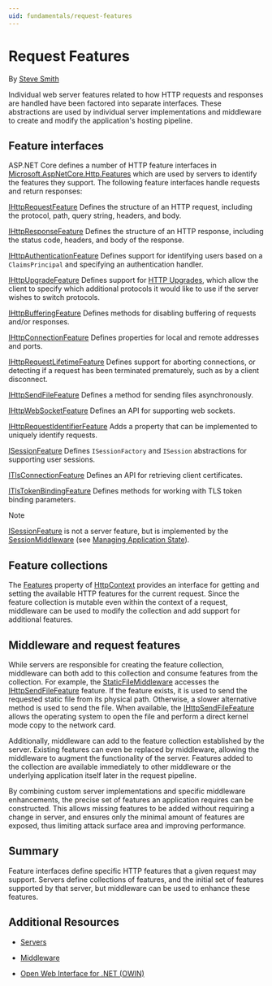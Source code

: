 ```yaml
---
uid: fundamentals/request-features
---
```

# Request Features

By [Steve Smith](http://ardalis.com)

Individual web server features related to how HTTP requests and responses are handled have been factored into separate interfaces. These abstractions are used by individual server implementations and middleware to create and modify the application's hosting pipeline.

## Feature interfaces

ASP.NET Core defines a number of HTTP feature interfaces in [Microsoft.AspNetCore.Http.Features](http://docs.asp.net/projects/api/en/latest/autoapi/Microsoft/AspNetCore/Http/Features/index.html.md#Microsoft.AspNetCore.Http.Features.md) which are used by servers to identify the features they support. The following feature interfaces handle requests and return responses:

[IHttpRequestFeature](http://docs.asp.net/projects/api/en/latest/autoapi/Microsoft/AspNetCore/Http/Features/IHttpRequestFeature/index.html.md#Microsoft.AspNetCore.Http.Features.IHttpRequestFeature.md)
   Defines the structure of an HTTP request, including the protocol, path, query string, headers, and body.

[IHttpResponseFeature](http://docs.asp.net/projects/api/en/latest/autoapi/Microsoft/AspNetCore/Http/Features/IHttpResponseFeature/index.html.md#Microsoft.AspNetCore.Http.Features.IHttpResponseFeature.md)
   Defines the structure of an HTTP response, including the status code, headers, and body of the response.

[IHttpAuthenticationFeature](http://docs.asp.net/projects/api/en/latest/autoapi/Microsoft/AspNetCore/Http/Features/Authentication/IHttpAuthenticationFeature/index.html.md#Microsoft.AspNetCore.Http.Features.Authentication.IHttpAuthenticationFeature.md)
   Defines support for identifying users based on a `ClaimsPrincipal` and specifying an authentication handler.

[IHttpUpgradeFeature](http://docs.asp.net/projects/api/en/latest/autoapi/Microsoft/AspNetCore/Http/Features/IHttpUpgradeFeature/index.html.md#Microsoft.AspNetCore.Http.Features.IHttpUpgradeFeature.md)
   Defines support for [HTTP Upgrades](https://tools.ietf.org/html/rfc2616.html.md#section-14.42.md), which allow the client to specify which additional protocols it would like to use if the server wishes to switch protocols.

[IHttpBufferingFeature](http://docs.asp.net/projects/api/en/latest/autoapi/Microsoft/AspNetCore/Http/Features/IHttpBufferingFeature/index.html.md#Microsoft.AspNetCore.Http.Features.IHttpBufferingFeature.md)
   Defines methods for disabling buffering of requests and/or responses.

[IHttpConnectionFeature](http://docs.asp.net/projects/api/en/latest/autoapi/Microsoft/AspNetCore/Http/Features/IHttpConnectionFeature/index.html.md#Microsoft.AspNetCore.Http.Features.IHttpConnectionFeature.md)
   Defines properties for local and remote addresses and ports.

[IHttpRequestLifetimeFeature](http://docs.asp.net/projects/api/en/latest/autoapi/Microsoft/AspNetCore/Http/Features/IHttpRequestLifetimeFeature/index.html.md#Microsoft.AspNetCore.Http.Features.IHttpRequestLifetimeFeature.md)
   Defines support for aborting connections, or detecting if a request has been terminated prematurely, such as by a client disconnect.

[IHttpSendFileFeature](http://docs.asp.net/projects/api/en/latest/autoapi/Microsoft/AspNetCore/Http/Features/IHttpSendFileFeature/index.html.md#Microsoft.AspNetCore.Http.Features.IHttpSendFileFeature.md)
   Defines a method for sending files asynchronously.

[IHttpWebSocketFeature](http://docs.asp.net/projects/api/en/latest/autoapi/Microsoft/AspNetCore/Http/Features/IHttpWebSocketFeature/index.html.md#Microsoft.AspNetCore.Http.Features.IHttpWebSocketFeature.md)
   Defines an API for supporting web sockets.

[IHttpRequestIdentifierFeature](http://docs.asp.net/projects/api/en/latest/autoapi/Microsoft/AspNetCore/Http/Features/IHttpRequestIdentifierFeature/index.html.md#Microsoft.AspNetCore.Http.Features.IHttpRequestIdentifierFeature.md)
   Adds a property that can be implemented to uniquely identify requests.

[ISessionFeature](http://docs.asp.net/projects/api/en/latest/autoapi/Microsoft/AspNetCore/Http/Features/ISessionFeature/index.html.md#Microsoft.AspNetCore.Http.Features.ISessionFeature.md)
   Defines `ISessionFactory` and `ISession` abstractions for supporting user sessions.

[ITlsConnectionFeature](http://docs.asp.net/projects/api/en/latest/autoapi/Microsoft/AspNetCore/Http/Features/ITlsConnectionFeature/index.html.md#Microsoft.AspNetCore.Http.Features.ITlsConnectionFeature.md)
   Defines an API for retrieving client certificates.

[ITlsTokenBindingFeature](http://docs.asp.net/projects/api/en/latest/autoapi/Microsoft/AspNetCore/Http/Features/ITlsTokenBindingFeature/index.html.md#Microsoft.AspNetCore.Http.Features.ITlsTokenBindingFeature.md)
   Defines methods for working with TLS token binding parameters.

> [!NOTE]
> [ISessionFeature](http://docs.asp.net/projects/api/en/latest/autoapi/Microsoft/AspNetCore/Http/Features/ISessionFeature/index.html.md#Microsoft.AspNetCore.Http.Features.ISessionFeature.md) is not a server feature, but is implemented by the [SessionMiddleware](http://docs.asp.net/projects/api/en/latest/autoapi/Microsoft/AspNetCore/Session/SessionMiddleware/index.html.md#Microsoft.AspNetCore.Session.SessionMiddleware.md) (see [Managing Application State](app-state.md)).

## Feature collections

The [Features](http://docs.asp.net/projects/api/en/latest/autoapi/Microsoft/AspNetCore/Http/HttpContext/index.html.md#Microsoft.AspNetCore.Http.HttpContext.Features.md) property of [HttpContext](http://docs.asp.net/projects/api/en/latest/autoapi/Microsoft/AspNetCore/Http/HttpContext/index.html.md#Microsoft.AspNetCore.Http.HttpContext.md) provides an interface for getting and setting the available HTTP features for the current request. Since the feature collection is mutable even within the context of a request, middleware can be used to modify the collection and add support for additional features.

## Middleware and request features

While servers are responsible for creating the feature collection, middleware can both add to this collection and consume features from the collection. For example, the [StaticFileMiddleware](http://docs.asp.net/projects/api/en/latest/autoapi/Microsoft/AspNetCore/StaticFiles/StaticFileMiddleware/index.html.md#Microsoft.AspNetCore.StaticFiles.StaticFileMiddleware.md) accesses the [IHttpSendFileFeature](http://docs.asp.net/projects/api/en/latest/autoapi/Microsoft/AspNetCore/Http/Features/IHttpSendFileFeature/index.html.md#Microsoft.AspNetCore.Http.Features.IHttpSendFileFeature.md) feature. If the feature exists, it is used to send the requested static file from its physical path. Otherwise, a slower alternative method is used to send the file. When available, the [IHttpSendFileFeature](http://docs.asp.net/projects/api/en/latest/autoapi/Microsoft/AspNetCore/Http/Features/IHttpSendFileFeature/index.html.md#Microsoft.AspNetCore.Http.Features.IHttpSendFileFeature.md) allows the operating
system to open the file and perform a direct kernel mode copy to the network card.

Additionally, middleware can add to the feature collection established by the server. Existing features can even be replaced by middleware, allowing the middleware to augment the functionality of the server. Features added to the collection are available immediately to other middleware or the underlying application itself later in the request pipeline.

By combining custom server implementations and specific middleware enhancements, the precise set of features an application requires can be constructed. This allows missing features to be added without requiring a change in server, and ensures only the minimal amount of features are exposed, thus limiting attack surface area and improving performance.

## Summary

Feature interfaces define specific HTTP features that a given request may support. Servers define collections of features, and the initial set of features supported by that server, but middleware can be used to enhance these features.

## Additional Resources

* [Servers](servers.md)

* [Middleware](middleware.md)

* [Open Web Interface for .NET (OWIN)](owin.md)
